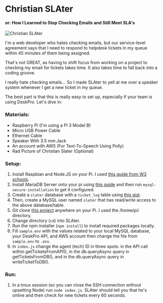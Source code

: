 # Christian SLAter
#### or: How I Learned to Stop Checking Emails and Still Meet SLA's

![Christian SLAter](https://i.imgur.com/DaJN57C_d.jpg?maxwidth=400&shape=thumb&fidelity=high)

I'm a web developer who hates checking emails, but our service-level agreement says that I need to respond to helpdesk tickets in my queue within 45 minutes of them being assigned.

That's not GREAT, as having to shift focus from working on a project to checking my email for tickets takes time. It also takes time to fall back into a coding groove. 

I really hate checking emails... So I made SLAter to yell at me over a speaker system whenever I get a new ticket in my queue.

The best part is that this is really easy to set up, especially if your team is using DeskPro. Let's dive in:

### Materials:
- Raspberry Pi (I'm using a Pi 3 Model B)
- Micro USB Power Cable
- Ethernet Cable
- Speaker With 3.5 mm Jack
- An account with AWS (For Text-To-Speech Using Polly)
- Rad Picture of Christian Slater (Optional) 

### Setup:
1. Install Raspbian and Node.JS on your Pi. I used [this guide from W3 schools](https://www.w3schools.com/nodejs/nodejs_raspberrypi.asp).
2. Install MariaDB Server onto your pi using [this guide](https://howtoraspberrypi.com/mariadb-raspbian-raspberry-pi/) and then run `mysql-secure-installation` to get it configured.
3. Create a `slater` database with a `ticket_log` table using [this gist](https://gist.github.com/Quinncuatro/2b019b3068f76c489d6eb80a4f44c020).
4. Then, create a MySQL user named `slater` that has read/write access to the above database/table.
3. Git clone [this project](https://github.com/Quinncuatro/SLAter.git) anywhere on your Pi. I used the /home/pi/ directory.
4. Change directory (`cd`) into SLAter.
5. Run the npm installer (`npm install`) to install required packages locally.
6. Fill `sample.env` with the values related to your local MySQL database, your DeskPro API, and AWS account then change the file from `sample.env` to `.env`.
7. In `index.js` change the agent (tech) ID in three spots: in the API call within getTicketsFromAPI(), in the db.queryAsync query in getTicketsFromDB(), and in the db.queryAsync query in writeTicketToDB().

### Run:
1. In a tmux session (so you can close the SSH connection without upsetting Node) run `node index.js`. SLAter should tell you that he's online and then check for new tickets every 60 seconds.
